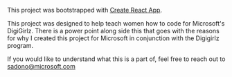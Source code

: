 This project was bootstrapped with [Create React App](https://github.com/facebookincubator/create-react-app).

This project was designed to help teach women how to code for Microsoft's DigiGirlz. There is a power point along side this that goes with the reasons for why I created this project for Microsoft in conjunction with the Digigirlz program.

If you would like to understand what this is a part of, feel free to reach out to sadono@microsoft.com